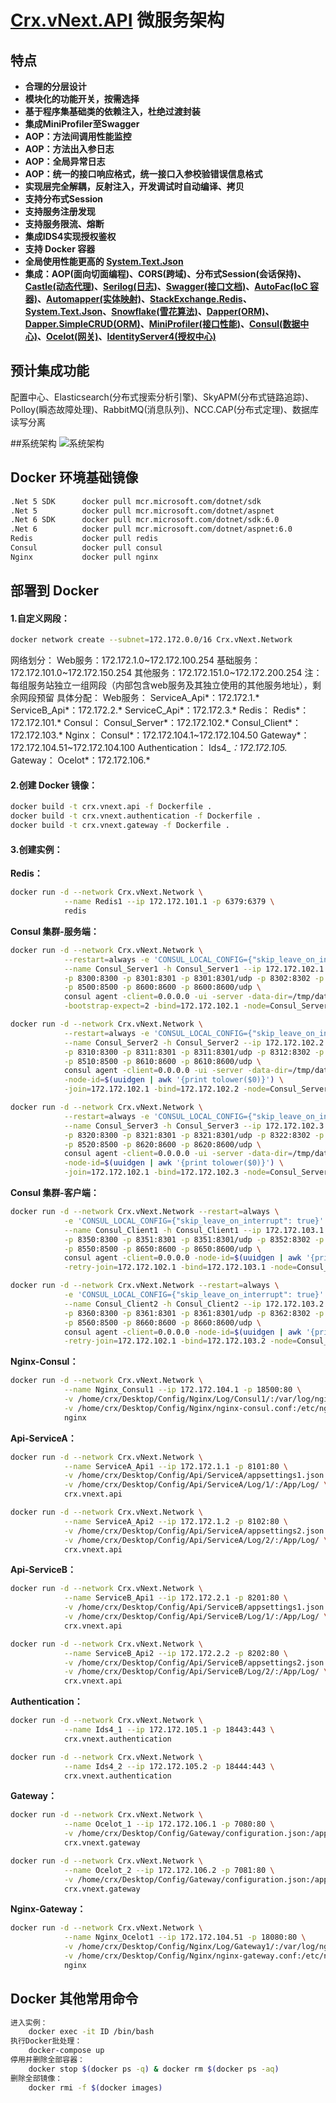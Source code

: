 # [Crx.vNext.API](https://github.com/as260405901/Crx.vNext.API) 微服务架构

## 特点
- **合理的分层设计**
- **模块化的功能开关，按需选择**
- **基于程序集基础类的依赖注入，杜绝过渡封装**
- **集成MiniProfiler至Swagger**
- **AOP：方法间调用性能监控**
- **AOP：方法出入参日志**
- **AOP：全局异常日志**
- **AOP：统一的接口响应格式，统一接口入参校验错误信息格式**
- **实现层完全解耦，反射注入，开发调试时自动编译、拷贝**
- **支持分布式Session**
- **支持服务注册发现**
- **支持服务限流、熔断**
- **集成IDS4实现授权鉴权**
- **支持 Docker 容器**
- **全局使用性能更高的 [System.Text.Json](https://github.com/dotnet/runtime/tree/master/src/libraries/System.Text.Json)**
- **集成：AOP(面向切面编程)、CORS(跨域)、分布式Session(会话保持)、[Castle(动态代理)](https://github.com/castleproject/Core)、[Serilog(日志)](https://github.com/serilog/serilog)、[Swagger(接口文档)](https://github.com/domaindrivendev/Swashbuckle.AspNetCore)、[AutoFac(IoC 容器)](https://github.com/autofac/Autofac)、[Automapper(实体映射)](https://github.com/AutoMapper/AutoMapper)、[StackExchange.Redis](https://github.com/StackExchange/StackExchange.Redis/)、[System.Text.Json](https://github.com/dotnet/runtime/tree/master/src/libraries/System.Text.Json)、[Snowflake(雪花算法)](https://github.com/stulzq/snowflake-net)、[Dapper(ORM)](https://github.com/StackExchange/Dapper)、[Dapper.SimpleCRUD(ORM)](https://github.com/ericdc1/Dapper.SimpleCRUD/)、[MiniProfiler(接口性能)](https://github.com/MiniProfiler/dotnet)、[Consul(数据中心)](https://github.com/hashicorp/consul)、[Ocelot(网关)](https://github.com/ThreeMammals/Ocelot)、[IdentityServer4(授权中心)](https://github.com/IdentityServer/IdentityServer4)**

## 预计集成功能
配置中心、Elasticsearch(分布式搜索分析引擎)、SkyAPM(分布式链路追踪)、Polloy(瞬态故障处理)、RabbitMQ(消息队列)、NCC.CAP(分布式定理)、数据库读写分离

##系统架构
![系统架构](https://raw.githubusercontent.com/as260405901/Crx.vNext.API/main/Other/Framework.png)

## Docker 环境基础镜像
``` bash
.Net 5 SDK		docker pull mcr.microsoft.com/dotnet/sdk
.Net 5			docker pull mcr.microsoft.com/dotnet/aspnet
.Net 6 SDK		docker pull mcr.microsoft.com/dotnet/sdk:6.0
.Net 6			docker pull mcr.microsoft.com/dotnet/aspnet:6.0
Redis			docker pull redis
Consul			docker pull consul
Nginx			docker pull nginx
```

## 部署到 Docker
#### 1.自定义网段：
``` bash
docker network create --subnet=172.172.0.0/16 Crx.vNext.Network
```
网络划分： 
    Web服务：172.172.1.0~172.172.100.254
    基础服务：172.172.101.0~172.172.150.254
    其他服务：172.172.151.0~172.172.200.254
    注：每组服务站独立一组网段（内部包含web服务及其独立使用的其他服务地址），剩余网段预留
具体分配：
    Web服务：
        ServiceA_Api*：172.172.1.*
        ServiceB_Api*：172.172.2.*
        ServiceC_Api*：172.172.3.*
    Redis：
        Redis*：172.172.101.*
    Consul：
        Consul_Server*：172.172.102.*
        Consul_Client*：172.172.103.*
    Nginx：
        Consul*：172.172.104.1~172.172.104.50
        Gateway*：172.172.104.51~172.172.104.100
    Authentication：
        Ids4_*：172.172.105.*
    Gateway：
        Ocelot*：172.172.106.*       
#### 2.创建 Docker 镜像：
``` bash
docker build -t crx.vnext.api -f Dockerfile .
docker build -t crx.vnext.authentication -f Dockerfile .
docker build -t crx.vnext.gateway -f Dockerfile .
```
#### 3.创建实例：
**Redis：**
``` bash
docker run -d --network Crx.vNext.Network \
            --name Redis1 --ip 172.172.101.1 -p 6379:6379 \
            redis
```
**Consul 集群-服务端：**
``` bash
docker run -d --network Crx.vNext.Network \
            --restart=always -e 'CONSUL_LOCAL_CONFIG={"skip_leave_on_interrupt": true}' \
            --name Consul_Server1 -h Consul_Server1 --ip 172.172.102.1 \
            -p 8300:8300 -p 8301:8301 -p 8301:8301/udp -p 8302:8302 -p 8302:8302/udp \
            -p 8500:8500 -p 8600:8600 -p 8600:8600/udp \
            consul agent -client=0.0.0.0 -ui -server -data-dir=/tmp/data-dir \
            -bootstrap-expect=2 -bind=172.172.102.1 -node=Consul_Server1

docker run -d --network Crx.vNext.Network \
            --restart=always -e 'CONSUL_LOCAL_CONFIG={"skip_leave_on_interrupt": true}' \
            --name Consul_Server2 -h Consul_Server2 --ip 172.172.102.2 \
            -p 8310:8300 -p 8311:8301 -p 8311:8301/udp -p 8312:8302 -p 8312:8302/udp \
            -p 8510:8500 -p 8610:8600 -p 8610:8600/udp \
            consul agent -client=0.0.0.0 -ui -server -data-dir=/tmp/data-dir \
            -node-id=$(uuidgen | awk '{print tolower($0)}') \
            -join=172.172.102.1 -bind=172.172.102.2 -node=Consul_Server2

docker run -d --network Crx.vNext.Network \
            --restart=always -e 'CONSUL_LOCAL_CONFIG={"skip_leave_on_interrupt": true}' \
            --name Consul_Server3 -h Consul_Server3 --ip 172.172.102.3 \
            -p 8320:8300 -p 8321:8301 -p 8321:8301/udp -p 8322:8302 -p 8322:8302/udp \
            -p 8520:8500 -p 8620:8600 -p 8620:8600/udp \
            consul agent -client=0.0.0.0 -ui -server -data-dir=/tmp/data-dir \
            -node-id=$(uuidgen | awk '{print tolower($0)}') \
            -join=172.172.102.1 -bind=172.172.102.3 -node=Consul_Server3
```
**Consul 集群-客户端：**
``` bash
docker run -d --network Crx.vNext.Network --restart=always \
            -e 'CONSUL_LOCAL_CONFIG={"skip_leave_on_interrupt": true}' \
            --name Consul_Client1 -h Consul_Client1 --ip 172.172.103.1 \
            -p 8350:8300 -p 8351:8301 -p 8351:8301/udp -p 8352:8302 -p 8352:8302/udp \
            -p 8550:8500 -p 8650:8600 -p 8650:8600/udp \
            consul agent -client=0.0.0.0 -node-id=$(uuidgen | awk '{print tolower($0)}') \
            -retry-join=172.172.102.1 -bind=172.172.103.1 -node=Consul_Client1

docker run -d --network Crx.vNext.Network --restart=always \
            -e 'CONSUL_LOCAL_CONFIG={"skip_leave_on_interrupt": true}' \
            --name Consul_Client2 -h Consul_Client2 --ip 172.172.103.2 \
            -p 8360:8300 -p 8361:8301 -p 8361:8301/udp -p 8362:8302 -p 8362:8302/udp \
            -p 8560:8500 -p 8660:8600 -p 8660:8600/udp \
            consul agent -client=0.0.0.0 -node-id=$(uuidgen | awk '{print tolower($0)}') \
            -retry-join=172.172.102.1 -bind=172.172.103.2 -node=Consul_Client2
```
**Nginx-Consul：**
``` bash
docker run -d --network Crx.vNext.Network \
            --name Nginx_Consul1 --ip 172.172.104.1 -p 18500:80 \
            -v /home/crx/Desktop/Config/Nginx/Log/Consul1/:/var/log/nginx/ \
            -v /home/crx/Desktop/Config/Nginx/nginx-consul.conf:/etc/nginx/nginx.conf \
            nginx
```
**Api-ServiceA：**
``` bash
docker run -d --network Crx.vNext.Network \
            --name ServiceA_Api1 --ip 172.172.1.1 -p 8101:80 \
            -v /home/crx/Desktop/Config/Api/ServiceA/appsettings1.json:/App/appsettings.json \
            -v /home/crx/Desktop/Config/Api/ServiceA/Log/1/:/App/Log/ \
            crx.vnext.api

docker run -d --network Crx.vNext.Network \
            --name ServiceA_Api2 --ip 172.172.1.2 -p 8102:80 \
            -v /home/crx/Desktop/Config/Api/ServiceA/appsettings2.json:/App/appsettings.json \
            -v /home/crx/Desktop/Config/Api/ServiceA/Log/2/:/App/Log/ \
            crx.vnext.api
```
**Api-ServiceB：**
``` bash
docker run -d --network Crx.vNext.Network \
            --name ServiceB_Api1 --ip 172.172.2.1 -p 8201:80 \
            -v /home/crx/Desktop/Config/Api/ServiceB/appsettings1.json:/App/appsettings.json \
            -v /home/crx/Desktop/Config/Api/ServiceB/Log/1/:/App/Log/ \
            crx.vnext.api

docker run -d --network Crx.vNext.Network \
            --name ServiceB_Api2 --ip 172.172.2.2 -p 8202:80 \
            -v /home/crx/Desktop/Config/Api/ServiceB/appsettings2.json:/App/appsettings.json \
            -v /home/crx/Desktop/Config/Api/ServiceB/Log/2/:/App/Log/ \
            crx.vnext.api
```
**Authentication：**
``` bash
docker run -d --network Crx.vNext.Network \
            --name Ids4_1 --ip 172.172.105.1 -p 18443:443 \
            crx.vnext.authentication

docker run -d --network Crx.vNext.Network \
            --name Ids4_2 --ip 172.172.105.2 -p 18444:443 \
            crx.vnext.authentication         
```
**Gateway：**
``` bash
docker run -d --network Crx.vNext.Network \
            --name Ocelot_1 --ip 172.172.106.1 -p 7080:80 \
            -v /home/crx/Desktop/Config/Gateway/configuration.json:/app/configuration.json \
            crx.vnext.gateway

docker run -d --network Crx.vNext.Network \
            --name Ocelot_2 --ip 172.172.106.2 -p 7081:80 \
            -v /home/crx/Desktop/Config/Gateway/configuration.json:/app/configuration.json \
            crx.vnext.gateway
```
**Nginx-Gateway：**
``` bash
docker run -d --network Crx.vNext.Network \
            --name Nginx_Ocelot1 --ip 172.172.104.51 -p 18080:80 \
            -v /home/crx/Desktop/Config/Nginx/Log/Gateway1/:/var/log/nginx/ \
            -v /home/crx/Desktop/Config/Nginx/nginx-gateway.conf:/etc/nginx/nginx.conf \
            nginx
```


## Docker 其他常用命令
``` bash
进入实例：
    docker exec -it ID /bin/bash
执行Docker批处理：
    docker-compose up
停用并删除全部容器：
    docker stop $(docker ps -q) & docker rm $(docker ps -aq)
删除全部镜像：
    docker rmi -f $(docker images)
```
